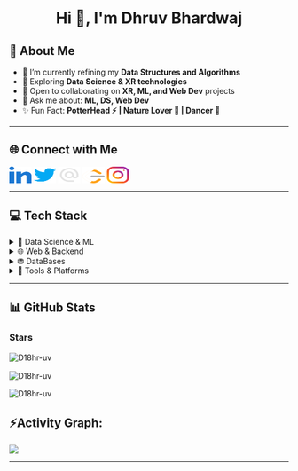 <h1 align="center">Hi 👋, I'm Dhruv Bhardwaj</h1>

## 💫 About Me
- 🔭 I’m currently refining my **Data Structures and Algorithms**
- 🌱 Exploring **Data Science & XR technologies**
- 🤝 Open to collaborating on **XR, ML, and Web Dev** projects
- 📣 Ask me about: **ML, DS, Web Dev**
- ✨ Fun Fact: **PotterHead ⚡ | Nature Lover 🌿 | Dancer 💃**

---

## 🌐 Connect with Me

<p align="left">
<a href="https://www.linkedin.com/in/dhruv-bhardwaj-a422481b1" target="blank"><img align="center" src="https://raw.githubusercontent.com/teamedwardforever/Readme-Generator/71f25dd8b98329b168142a6b782a107b75eab178/svg/Social/linked-in-alt.svg" alt="D18hr-uv" height="30" width="40" /></a>
<a href="https://x.com/d3bhardwaj" target="blank"><img align="center" src="https://raw.githubusercontent.com/teamedwardforever/Readme-Generator/71f25dd8b98329b168142a6b782a107b75eab178/svg/Social/twitter.svg" alt="D18hr-uv" height="30" width="40" /></a>
<a href="mailto:d3bhardwaj@gmail.com" target="blank"><img align="center" src="alternate_email_24dp_E3E3E3.svg" alt="D18hr-uv" height="30" width="40" /></a>
<a href="https://leetcode.com/u/d3bhardwaj/" target="blank"><img align="center" src="https://raw.githubusercontent.com/teamedwardforever/Readme-Generator/71f25dd8b98329b168142a6b782a107b75eab178/svg/Social/leet-code.svg" alt="D18hr-uv" height="30" width="40" /></a>
<a href="https://www.instagram.com/_d.bhardwaj18" target="blank"><img align="center" src="https://raw.githubusercontent.com/teamedwardforever/Readme-Generator/71f25dd8b98329b168142a6b782a107b75eab178/svg/Social/instagram.svg" alt="@D18hr-uv" height="30" width="40" /></a>
</p>

---

## 💻 Tech Stack

<details>
  <summary>🧠 Data Science & ML</summary>

  ![Python](https://img.shields.io/badge/python-3670A0?style=flat&logo=python&logoColor=ffdd54)
  ![NumPy](https://img.shields.io/badge/numpy-%23013243.svg?style=flat&logo=numpy&logoColor=white)
  ![Pandas](https://img.shields.io/badge/pandas-%23150458.svg?style=flat&logo=pandas&logoColor=white)
  ![Matplotlib](https://img.shields.io/badge/Matplotlib-%23ffffff.svg?style=flat&logo=Matplotlib&logoColor=black)
  ![scikit-learn](https://img.shields.io/badge/scikit--learn-%23F7931E.svg?style=flat&logo=scikit-learn&logoColor=white)
  ![Keras](https://img.shields.io/badge/Keras-%23D00000.svg?style=flat&logo=Keras&logoColor=white)
  ![PyTorch](https://img.shields.io/badge/PyTorch-%23EE4C2C.svg?style=flat&logo=PyTorch&logoColor=white)
  ![OpenCV](https://img.shields.io/badge/opencv-%23white.svg?style=flat&logo=opencv&logoColor=white)
</details>

<details>
  <summary>🌐 Web & Backend</summary>

  ![HTML5](https://img.shields.io/badge/html5-%23E34F26.svg?style=flat&logo=html5&logoColor=white)
  ![CSS3](https://img.shields.io/badge/css3-%231572B6.svg?style=flat&logo=css3&logoColor=white)
  ![JavaScript](https://img.shields.io/badge/javascript-%23F7DF1E.svg?style=flat&logo=javascript&logoColor=black)
  ![Node.js](https://img.shields.io/badge/node.js-6DA55F?style=flat&logo=node.js&logoColor=white)
  ![Express.js](https://img.shields.io/badge/express.js-%23404d59.svg?style=flat&logo=express&logoColor=%2361DAFB)
  ![React](https://img.shields.io/badge/react-%2320232a.svg?style=flat&logo=react&logoColor=%2361DAFB)
  ![Vite](https://img.shields.io/badge/vite-%23646CFF.svg?style=flat&logo=vite&logoColor=white)
  ![Flask](https://img.shields.io/badge/flask-%23000.svg?style=flat&logo=flask&logoColor=white)
  
  
</details>

<details>
  <summary>⛃ DataBases</summary>

  ![MongoDB](https://img.shields.io/badge/MongoDB-%234ea94b.svg?style=flat&logo=mongodb&logoColor=white)
  ![MySQL](https://img.shields.io/badge/mysql-4479A1.svg?style=flat&logo=mysql&logoColor=white)

</details>

<details>
  <summary>🔧 Tools & Platforms</summary>

  ![Git](https://img.shields.io/badge/git-%23F05033.svg?style=flat&logo=git&logoColor=white)
  ![GitHub](https://img.shields.io/badge/github-%23121011.svg?style=flat&logo=github&logoColor=white)
  ![Postman](https://img.shields.io/badge/Postman-FF6C37?style=flat&logo=postman&logoColor=white)
  ![Power Bi](https://img.shields.io/badge/power_bi-F2C811?style=flat&logo=powerbi&logoColor=black)
  ![Unity](https://img.shields.io/badge/unity-%23000000.svg?style=flat&logo=unity&logoColor=white)
  ![Blender](https://img.shields.io/badge/blender-%23F5792A.svg?style=flat&logo=blender&logoColor=white)
</details>

---

## 📊 GitHub Stats

<h3 align="left">Stars</h3>
<p><img align="center" height="180em" src="https://github-readme-stats.vercel.app/api/top-langs/?username=D18hr-uv&layout=compact&theme=radical" alt=D18hr-uv /></p>

<p><img align="center" height="180em" src="https://github-readme-stats.vercel.app/api?username=D18hr-uv&show_icons=true&locale=en&theme=radical" alt="D18hr-uv" /></p>


<p><img align="center" height="180em" src="https://github-readme-streak-stats.herokuapp.com/?user=D18hr-uv&theme=radical" alt="D18hr-uv" /></p>


<h2 align="left">⚡Activity Graph:</h2>
<img align="center" src="https://github-readme-activity-graph.vercel.app/graph?username=D18hr-uv&theme=github-compact"/>


---

